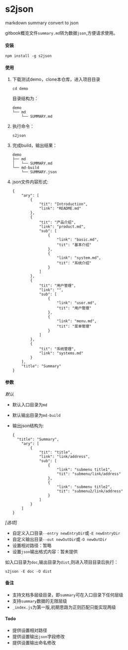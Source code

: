 # s2json
markdown summary convert to json

gitbook概览文件`summary.md`转为数据`json`,方便请求使用。

#### 安装

```
npm install -g s2json
```



#### 使用

1. 下载测试demo，clone本仓库，进入项目目录

   ```
   cd demo
   ```

   目录结构为：

   ```
   demo
   └── md
       └── SUMMARY.md
   ```

2. 执行命令：

   ```
   s2json
   ```

3. 完成build，输出结果：

   ```
   demo
   ├── md
   │   └── SUMMARY.md
   └── md-build
       └── SUMMARY.json
   ```

4. json文件内容形式:

   ```
   {
       "ary": [
           {
               "tit": "Introduction",
               "link": "README.md"
           },
           {
               "tit": "产品介绍",
               "link": "product.md",
               "sub": [
                   {
                       "link": "basic.md",
                       "tit": "基本介绍"
                   },
                   {
                       "link": "system.md",
                       "tit": "系统介绍"
                   }
               ]
           },
           {
               "tit": "用户管理",
               "link": "",
               "sub": [
                   {
                       "link": "user.md",
                       "tit": "用户管理"
                   },
                   {
                       "link": "menu.md",
                       "tit": "菜单管理"
                   }
               ]
           },
           {
               "tit": "系统管理",
               "link": "systems.md"
           }
       ],
       "title": "Summary"
   }
   ```




#### 参数

*默认*

* 默认入口目录为`md`

* 默认输出目录为`md-build`

* 输出json结构为:

  ```
  {
  	"title": "Summary",
      "ary": [
          {
              "tit": "title",
              "link": "link/address",
              "sub": [
                  {
                      "link": "submenu title1",
                      "tit": "submenu/link/address"
                  },
                  {
                      "link": "submenu title2",
                      "tit": "submenu2/link/address"
                  }
              ]
          }
      ]
  }
  ```



*[选项]*

* 自定义入口目录`--entry newEntryDir`或`-E newEntryDir`
* 自定义输出目录`--out newOutDir`或`-O newOutDir`
* 设置相对路径：暂略
* 设置`json`输出格式内容：暂未提供

如入口目录为`doc`,输出目录为`dist`,则进入项目目录后执行：

```
s2json -E doc -O dist
```



#### 备注

* 支持文档多层级目录，即`summary`可在入口目录下任何层级
* 支持`summary`数据的无限层级
* `_index.js`为第一版,初期思路为正则匹配只能实现两级



#### Todo

* 提供设置相对路径
* 提供设置输出`json`字段修改
* 提供设置输出命名修改
